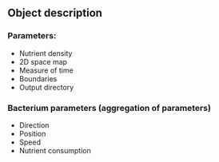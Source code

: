 ## Object description

### Parameters:
- Nutrient density
- 2D space map
- Measure of time
- Boundaries
- Output directory

### Bacterium parameters (aggregation of parameters)
- Direction
- Position
- Speed
- Nutrient consumption